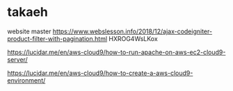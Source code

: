 # takaeh
 website master
https://www.webslesson.info/2018/12/ajax-codeigniter-product-filter-with-pagination.html
HXROG4WsLKox


https://lucidar.me/en/aws-cloud9/how-to-run-apache-on-aws-ec2-cloud9-server/

https://lucidar.me/en/aws-cloud9/how-to-create-a-aws-cloud9-environment/